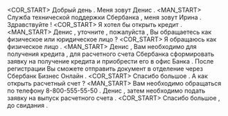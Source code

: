 <COR_START> Добрый день . Меня зовут Денис . <MAN_START> Служба технической поддержки Сбербанка , меня зовут Ирина . Здравствуйте !  <COR_START> Я хотел бы открыть кредит . <MAN_START> Денис , уточните , пожалуйста , Вы обращаетесь как физическое или юридическое лицо ?  <COR_START> Я обращаюсь как физическое лицо . <MAN_START> Денис , Вам необходимо для получения кредита , для расчетного счета Сбербанка сформировать заявку на получение кредита и приобрести его в офис Банка . После регистрации Вы сможете отправить документ в отделение через Сбербанк Бизнес Онлайн .  <COR_START> Спасибо большое . А как открыть расчетный счет ? <MAN_START> Вам необходимо обращаться по телефону 8-800-555-55-50 . Денис , затем необходимо подать заявку на выпуск расчетного счета . <COR_START> Спасибо большое , до свидания .

